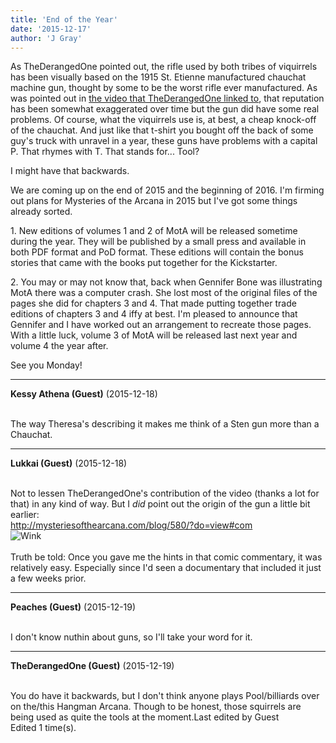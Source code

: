 ```yaml
---
title: 'End of the Year'
date: '2015-12-17'
author: 'J Gray'
---
```


<p>As TheDerangedOne pointed out, the rifle used by both tribes of viquirrels has been visually based on the 1915 St. Etienne manufactured chauchat machine gun, thought by some to be the worst rifle ever manufactured. As was pointed out in <a href="https://www.youtube.com/watch?v=bCwP3Dm52Ls" target="_blank">the video that TheDerangedOne linked to</a>, that reputation has been somewhat exaggerated over time but the gun did have some real problems. Of course, what the viquirrels use is, at best, a cheap knock-off of the chauchat. And just like that t-shirt you bought off the back of some guy's truck with unravel in a year, these guns have problems with a capital P. That rhymes with T. That stands for... Tool?</p><p>I might have that backwards.</p><p>We are coming up on the end of 2015 and the beginning of 2016. I'm firming out plans for Mysteries of the Arcana in 2015 but I've got some things already sorted.</p><p>1. New editions of volumes 1 and 2 of MotA will be released sometime during the year. They will be published by a small press and available in both PDF format and PoD format. These editions will contain the bonus stories that came with the books put together for the Kickstarter. </p><p>2. You may or may not know that, back when Gennifer Bone was illustrating MotA there was a computer crash. She lost most of the original files of the pages she did for chapters 3 and 4. That made putting together trade editions of chapters 3 and 4 iffy at best. I'm pleased to announce that Gennifer and I have worked out an arrangement to recreate those pages. With a little luck, volume 3 of MotA will be released last next year and volume 4 the year after.</p><p>See you Monday!</p>

---
**Kessy Athena (Guest)** (2015-12-18)

<br> The way Theresa's describing it makes me think of a Sten gun more than a Chauchat.<br>

---
**Lukkai (Guest)** (2015-12-18)

<br> Not to lessen TheDerangedOne's contribution of the video (thanks a lot for that) in any kind of way. But I <i>did</i> point out the origin of the gun a little bit earlier:<br>http://mysteriesofthearcana.com/blog/580/?do=view#com<br><img src="/smilies/wink1.gif" alt="Wink" border="0"><br><br>Truth be told: Once you gave me the hints in that comic commentary, it was relatively easy. Especially since I'd seen a documentary that included it just a few weeks prior.<br><a name="Here, that is." target="" classname="" class="" href="http://mysteriesofthearcana.com/blog/580/?do=view#com"></a>

---
**Peaches (Guest)** (2015-12-19)

<br> I don't know nuthin about guns, so I'll take your word for it.

---
**TheDerangedOne (Guest)** (2015-12-19)

<br> You do have it backwards, but I don't think anyone plays Pool/billiards over on the/this Hangman Arcana. Though to be honest, those squirrels are being used as quite the tools at the moment.Last edited by Guest<br>Edited 1 time(s).

